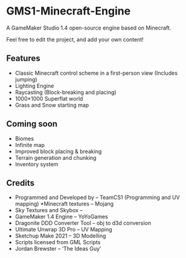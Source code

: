 # GMS1-Minecraft-Engine

A GameMaker Studio 1.4 open-source engine based on Minecraft.

Feel free to edit the project, and add your own content!

## Features
* Classic Minecraft control scheme in a first-person view (Includes jumping)
* Lighting Engine
* Raycasting (Block-breaking and placing)
* 1000×1000 Superflat world
* Grass and Snow starting map

## Coming soon
* Biomes
* Infinite map
* Improved block placing & breaking
* Terrain generation and chunking
* Inventory system

## Credits
* Programmed and Developed by – TeamCS1 (Programming and UV mapping)
*Minecraft textures – Mojang
* Sky Textures and Skybox  –
* GameMaker 1.4 Engine – YoYoGames
* Dragonite DDD Converter Tool – obj to d3d conversion
* Ultimate Unwrap 3D Pro – UV Mapping
* Sketchup Make 2021 – 3D Modelling
* Scripts licensed from GML Scripts
* Jordan Brewster – ‘The Ideas Guy’
